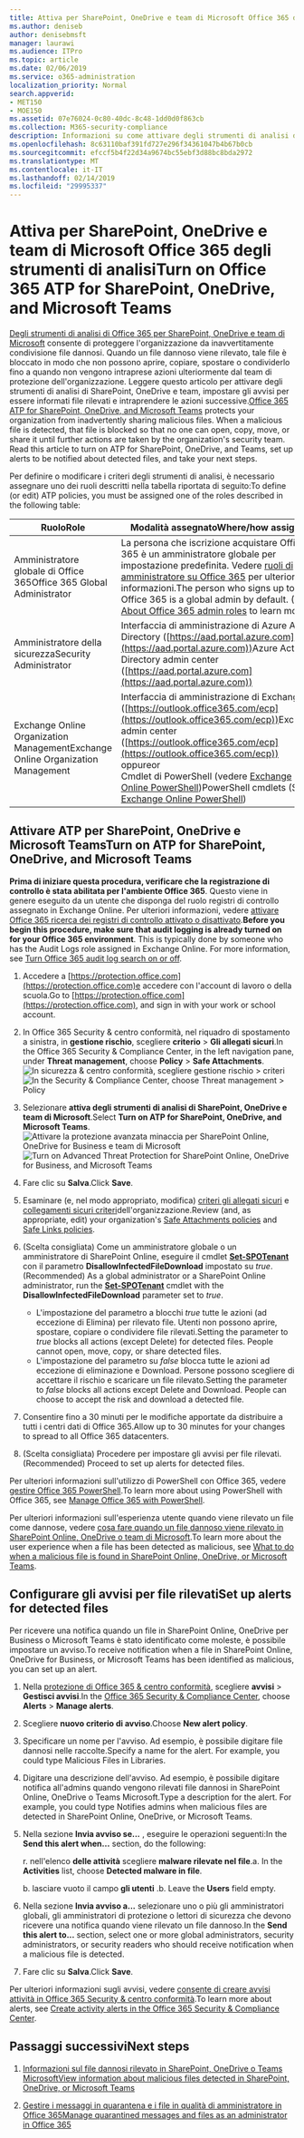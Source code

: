 ```yaml
---
title: Attiva per SharePoint, OneDrive e team di Microsoft Office 365 degli strumenti di analisi
ms.author: deniseb
author: denisebmsft
manager: laurawi
ms.audience: ITPro
ms.topic: article
ms.date: 02/06/2019
ms.service: o365-administration
localization_priority: Normal
search.appverid:
- MET150
- MOE150
ms.assetid: 07e76024-0c80-40dc-8c48-1dd0d0f863cb
ms.collection: M365-security-compliance
description: Informazioni su come attivare degli strumenti di analisi di SharePoint, OneDrive e team, nonché su come impostare gli avvisi per file rilevati.
ms.openlocfilehash: 8c63110baf391fd727e296f34361047b4b67b0cb
ms.sourcegitcommit: efccf5b4f22d34a9674bc55ebf3d88bc8bda2972
ms.translationtype: MT
ms.contentlocale: it-IT
ms.lasthandoff: 02/14/2019
ms.locfileid: "29995337"
---
```

# <a name="turn-on-office-365-atp-for-sharepoint-onedrive-and-microsoft-teams"></a><span data-ttu-id="ee563-103">Attiva per SharePoint, OneDrive e team di Microsoft Office 365 degli strumenti di analisi</span><span class="sxs-lookup"><span data-stu-id="ee563-103">Turn on Office 365 ATP for SharePoint, OneDrive, and Microsoft Teams</span></span>

<span data-ttu-id="ee563-p101">[Degli strumenti di analisi di Office 365 per SharePoint, OneDrive e team di Microsoft](atp-for-spo-odb-and-teams.md) consente di proteggere l'organizzazione da inavvertitamente condivisione file dannosi. Quando un file dannoso viene rilevato, tale file è bloccato in modo che non possono aprire, copiare, spostare o condividerlo fino a quando non vengono intraprese azioni ulteriormente dal team di protezione dell'organizzazione. Leggere questo articolo per attivare degli strumenti di analisi di SharePoint, OneDrive e team, impostare gli avvisi per essere informati file rilevati e intraprendere le azioni successive.</span><span class="sxs-lookup"><span data-stu-id="ee563-p101">[Office 365 ATP for SharePoint, OneDrive, and Microsoft Teams](atp-for-spo-odb-and-teams.md) protects your organization from inadvertently sharing malicious files. When a malicious file is detected, that file is blocked so that no one can open, copy, move, or share it until further actions are taken by the organization's security team. Read this article to turn on ATP for SharePoint, OneDrive, and Teams, set up alerts to be notified about detected files, and take your next steps.</span></span> 
  
<span data-ttu-id="ee563-107">Per definire o modificare i criteri degli strumenti di analisi, è necessario assegnare uno dei ruoli descritti nella tabella riportata di seguito:</span><span class="sxs-lookup"><span data-stu-id="ee563-107">To define (or edit) ATP policies, you must be assigned one of the roles described in the following table:</span></span>

|<span data-ttu-id="ee563-108">Ruolo</span><span class="sxs-lookup"><span data-stu-id="ee563-108">Role</span></span>  |<span data-ttu-id="ee563-109">Modalità assegnato</span><span class="sxs-lookup"><span data-stu-id="ee563-109">Where/how assigned</span></span>  |
|---------|---------|
|<span data-ttu-id="ee563-110">Amministratore globale di Office 365</span><span class="sxs-lookup"><span data-stu-id="ee563-110">Office 365 Global Administrator</span></span> |<span data-ttu-id="ee563-p102">La persona che iscrizione acquistare Office 365 è un amministratore globale per impostazione predefinita. Vedere [ruoli di amministratore su Office 365](https://docs.microsoft.com/office365/admin/add-users/about-admin-roles) per ulteriori informazioni.</span><span class="sxs-lookup"><span data-stu-id="ee563-p102">The person who signs up to buy Office 365 is a global admin by default. (See [About Office 365 admin roles](https://docs.microsoft.com/office365/admin/add-users/about-admin-roles) to learn more.)</span></span>         |
|<span data-ttu-id="ee563-113">Amministratore della sicurezza</span><span class="sxs-lookup"><span data-stu-id="ee563-113">Security Administrator</span></span> |<span data-ttu-id="ee563-114">Interfaccia di amministrazione di Azure Active Directory ([https://aad.portal.azure.com](https://aad.portal.azure.com))</span><span class="sxs-lookup"><span data-stu-id="ee563-114">Azure Active Directory admin center ([https://aad.portal.azure.com](https://aad.portal.azure.com))</span></span>|
|<span data-ttu-id="ee563-115">Exchange Online Organization Management</span><span class="sxs-lookup"><span data-stu-id="ee563-115">Exchange Online Organization Management</span></span> |<span data-ttu-id="ee563-116">Interfaccia di amministrazione di Exchange ([https://outlook.office365.com/ecp](https://outlook.office365.com/ecp))</span><span class="sxs-lookup"><span data-stu-id="ee563-116">Exchange admin center ([https://outlook.office365.com/ecp](https://outlook.office365.com/ecp))</span></span> <br><span data-ttu-id="ee563-117">oppure</span><span class="sxs-lookup"><span data-stu-id="ee563-117">or</span></span> <br>  <span data-ttu-id="ee563-118">Cmdlet di PowerShell (vedere [Exchange Online PowerShell](https://docs.microsoft.com/powershell/exchange/exchange-online/exchange-online-powershell?view=exchange-ps))</span><span class="sxs-lookup"><span data-stu-id="ee563-118">PowerShell cmdlets (See [Exchange Online PowerShell](https://docs.microsoft.com/powershell/exchange/exchange-online/exchange-online-powershell?view=exchange-ps))</span></span> |
  
## <a name="turn-on-atp-for-sharepoint-onedrive-and-microsoft-teams"></a><span data-ttu-id="ee563-119">Attivare ATP per SharePoint, OneDrive e Microsoft Teams</span><span class="sxs-lookup"><span data-stu-id="ee563-119">Turn on ATP for SharePoint, OneDrive, and Microsoft Teams</span></span>

<span data-ttu-id="ee563-p103">**Prima di iniziare questa procedura, verificare che la registrazione di controllo è stata abilitata per l'ambiente Office 365**. Questo viene in genere eseguito da un utente che disponga del ruolo registri di controllo assegnato in Exchange Online. Per ulteriori informazioni, vedere [attivare Office 365 ricerca dei registri di controllo attivato o disattivato](turn-audit-log-search-on-or-off.md).</span><span class="sxs-lookup"><span data-stu-id="ee563-p103">**Before you begin this procedure, make sure that audit logging is already turned on for your Office 365 environment**. This is typically done by someone who has the Audit Logs role assigned in Exchange Online. For more information, see [Turn Office 365 audit log search on or off](turn-audit-log-search-on-or-off.md).</span></span>
  
1. <span data-ttu-id="ee563-123">Accedere a [https://protection.office.com](https://protection.office.com)e accedere con l'account di lavoro o della scuola.</span><span class="sxs-lookup"><span data-stu-id="ee563-123">Go to [https://protection.office.com](https://protection.office.com), and sign in with your work or school account.</span></span>
    
2. <span data-ttu-id="ee563-124">In Office 365 Security &amp; centro conformità, nel riquadro di spostamento a sinistra, in **gestione rischio**, scegliere **criterio** \> **Gli allegati sicuri**.</span><span class="sxs-lookup"><span data-stu-id="ee563-124">In the Office 365 Security &amp; Compliance Center, in the left navigation pane, under **Threat management**, choose **Policy** \> **Safe Attachments**.</span></span> <br/><span data-ttu-id="ee563-125">![In sicurezza &amp; centro conformità, scegliere gestione rischio \> criteri](media/08849c91-f043-4cd1-a55e-d440c86442f2.png)</span><span class="sxs-lookup"><span data-stu-id="ee563-125">![In the Security &amp; Compliance Center, choose Threat management \> Policy](media/08849c91-f043-4cd1-a55e-d440c86442f2.png)</span></span>
  
3. <span data-ttu-id="ee563-126">Selezionare **attiva degli strumenti di analisi di SharePoint, OneDrive e team di Microsoft**.</span><span class="sxs-lookup"><span data-stu-id="ee563-126">Select **Turn on ATP for SharePoint, OneDrive, and Microsoft Teams**.</span></span><br/><span data-ttu-id="ee563-127">![Attivare la protezione avanzata minaccia per SharePoint Online, OneDrive for Business e team di Microsoft](media/48cfaace-59cc-4e60-bf86-05ff6b99bdbf.png)</span><span class="sxs-lookup"><span data-stu-id="ee563-127">![Turn on Advanced Threat Protection for SharePoint Online, OneDrive for Business, and Microsoft Teams](media/48cfaace-59cc-4e60-bf86-05ff6b99bdbf.png)</span></span>
  
4. <span data-ttu-id="ee563-128">Fare clic su **Salva**.</span><span class="sxs-lookup"><span data-stu-id="ee563-128">Click **Save**.</span></span>
    
5. <span data-ttu-id="ee563-129">Esaminare (e, nel modo appropriato, modifica) [criteri gli allegati sicuri](set-up-atp-safe-attachments-policies.md) e [collegamenti sicuri criteri](set-up-atp-safe-links-policies.md)dell'organizzazione.</span><span class="sxs-lookup"><span data-stu-id="ee563-129">Review (and, as appropriate, edit) your organization's [Safe Attachments policies](set-up-atp-safe-attachments-policies.md) and [Safe Links policies](set-up-atp-safe-links-policies.md).</span></span>
    
6. <span data-ttu-id="ee563-130">(Scelta consigliata) Come un amministratore globale o un amministratore di SharePoint Online, eseguire il cmdlet **[Set-SPOTenant](https://docs.microsoft.com/powershell/module/sharepoint-online/Set-SPOTenant?view=sharepoint-ps)** con il parametro **DisallowInfectedFileDownload** impostato su *true*.</span><span class="sxs-lookup"><span data-stu-id="ee563-130">(Recommended) As a global administrator or a SharePoint Online administrator, run the **[Set-SPOTenant](https://docs.microsoft.com/powershell/module/sharepoint-online/Set-SPOTenant?view=sharepoint-ps)** cmdlet with the **DisallowInfectedFileDownload** parameter set to  *true*.</span></span> <br/>
      - <span data-ttu-id="ee563-p104">L'impostazione del parametro a blocchi *true* tutte le azioni (ad eccezione di Elimina) per rilevato file. Utenti non possono aprire, spostare, copiare o condividere file rilevati.</span><span class="sxs-lookup"><span data-stu-id="ee563-p104">Setting the parameter to *true* blocks all actions (except Delete) for detected files. People cannot open, move, copy, or share detected files.</span></span>
      - <span data-ttu-id="ee563-p105">L'impostazione del parametro su *false* blocca tutte le azioni ad eccezione di eliminazione e Download. Persone possono scegliere di accettare il rischio e scaricare un file rilevato.</span><span class="sxs-lookup"><span data-stu-id="ee563-p105">Setting the parameter to *false* blocks all actions except Delete and Download. People can choose to accept the risk and download a detected file.</span></span>  
   
7. <span data-ttu-id="ee563-135">Consentire fino a 30 minuti per le modifiche apportate da distribuire a tutti i centri dati di Office 365.</span><span class="sxs-lookup"><span data-stu-id="ee563-135">Allow up to 30 minutes for your changes to spread to all Office 365 datacenters.</span></span>
    
8. <span data-ttu-id="ee563-136">(Scelta consigliata) Procedere per impostare gli avvisi per file rilevati.</span><span class="sxs-lookup"><span data-stu-id="ee563-136">(Recommended) Proceed to set up alerts for detected files.</span></span>
    
<span data-ttu-id="ee563-137">Per ulteriori informazioni sull'utilizzo di PowerShell con Office 365, vedere [gestire Office 365 PowerShell](https://docs.microsoft.com/office365/enterprise/powershell/manage-office-365-with-office-365-powershell).</span><span class="sxs-lookup"><span data-stu-id="ee563-137">To learn more about using PowerShell with Office 365, see [Manage Office 365 with PowerShell](https://docs.microsoft.com/office365/enterprise/powershell/manage-office-365-with-office-365-powershell).</span></span> 

<span data-ttu-id="ee563-138">Per ulteriori informazioni sull'esperienza utente quando viene rilevato un file come dannose, vedere [cosa fare quando un file dannoso viene rilevato in SharePoint Online, OneDrive o team di Microsoft](https://support.office.com/article/01e902ad-a903-4e0f-b093-1e1ac0c37ad2).</span><span class="sxs-lookup"><span data-stu-id="ee563-138">To learn more about the user experience when a file has been detected as malicious, see [What to do when a malicious file is found in SharePoint Online, OneDrive, or Microsoft Teams](https://support.office.com/article/01e902ad-a903-4e0f-b093-1e1ac0c37ad2).</span></span> 
  
## <a name="set-up-alerts-for-detected-files"></a><span data-ttu-id="ee563-139">Configurare gli avvisi per file rilevati</span><span class="sxs-lookup"><span data-stu-id="ee563-139">Set up alerts for detected files</span></span>

<span data-ttu-id="ee563-140">Per ricevere una notifica quando un file in SharePoint Online, OneDrive per Business o Microsoft Teams è stato identificato come moleste, è possibile impostare un avviso.</span><span class="sxs-lookup"><span data-stu-id="ee563-140">To receive notification when a file in SharePoint Online, OneDrive for Business, or Microsoft Teams has been identified as malicious, you can set up an alert.</span></span>
  
1. <span data-ttu-id="ee563-141">Nella [protezione di Office 365 &amp; centro conformità](https://protection.office.com), scegliere **avvisi** \> **Gestisci avvisi**.</span><span class="sxs-lookup"><span data-stu-id="ee563-141">In the [Office 365 Security &amp; Compliance Center](https://protection.office.com), choose **Alerts** \> **Manage alerts**.</span></span>
    
2. <span data-ttu-id="ee563-142">Scegliere **nuovo criterio di avviso**.</span><span class="sxs-lookup"><span data-stu-id="ee563-142">Choose **New alert policy**.</span></span>
    
3. <span data-ttu-id="ee563-p106">Specificare un nome per l'avviso. Ad esempio, è possibile digitare file dannosi nelle raccolte.</span><span class="sxs-lookup"><span data-stu-id="ee563-p106">Specify a name for the alert. For example, you could type Malicious Files in Libraries.</span></span>
    
4. <span data-ttu-id="ee563-p107">Digitare una descrizione dell'avviso. Ad esempio, è possibile digitare notifica all'admins quando vengono rilevati file dannosi in SharePoint Online, OneDrive o Teams Microsoft.</span><span class="sxs-lookup"><span data-stu-id="ee563-p107">Type a description for the alert. For example, you could type Notifies admins when malicious files are detected in SharePoint Online, OneDrive, or Microsoft Teams.</span></span>
    
5. <span data-ttu-id="ee563-147">Nella sezione **Invia avviso se...** , eseguire le operazioni seguenti:</span><span class="sxs-lookup"><span data-stu-id="ee563-147">In the **Send this alert when...** section, do the following:</span></span> 
    
    <span data-ttu-id="ee563-p108">r. nell'elenco **delle attività** scegliere **malware rilevate nel file**.</span><span class="sxs-lookup"><span data-stu-id="ee563-p108">a. In the **Activities** list, choose **Detected malware in file**.</span></span>
    
    <span data-ttu-id="ee563-p109">b. lasciare vuoto il campo **gli utenti** .</span><span class="sxs-lookup"><span data-stu-id="ee563-p109">b. Leave the **Users** field empty.</span></span> 
    
6. <span data-ttu-id="ee563-152">Nella sezione **Invia avviso a...** selezionare uno o più gli amministratori globali, gli amministratori di protezione o lettori di sicurezza che devono ricevere una notifica quando viene rilevato un file dannoso.</span><span class="sxs-lookup"><span data-stu-id="ee563-152">In the **Send this alert to...** section, select one or more global administrators, security administrators, or security readers who should receive notification when a malicious file is detected.</span></span> 
    
7. <span data-ttu-id="ee563-153">Fare clic su **Salva**.</span><span class="sxs-lookup"><span data-stu-id="ee563-153">Click **Save**.</span></span>
    
<span data-ttu-id="ee563-154">Per ulteriori informazioni sugli avvisi, vedere [consente di creare avvisi attività in Office 365 Security &amp; centro conformità](create-activity-alerts.md).</span><span class="sxs-lookup"><span data-stu-id="ee563-154">To learn more about alerts, see [Create activity alerts in the Office 365 Security &amp; Compliance Center](create-activity-alerts.md).</span></span> 
  
## <a name="next-steps"></a><span data-ttu-id="ee563-155">Passaggi successivi</span><span class="sxs-lookup"><span data-stu-id="ee563-155">Next steps</span></span>

1. [<span data-ttu-id="ee563-156">Informazioni sul file dannosi rilevato in SharePoint, OneDrive o Teams Microsoft</span><span class="sxs-lookup"><span data-stu-id="ee563-156">View information about malicious files detected in SharePoint, OneDrive, or Microsoft Teams</span></span>](malicious-files-detected-in-spo-odb-or-teams.md)
    
2. [<span data-ttu-id="ee563-157">Gestire i messaggi in quarantena e i file in qualità di amministratore in Office 365</span><span class="sxs-lookup"><span data-stu-id="ee563-157">Manage quarantined messages and files as an administrator in Office 365</span></span>](manage-quarantined-messages-and-files.md)
    

  


